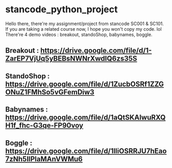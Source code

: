 # stancode_python_project
Hello there, there're my assignment/project from stancode SC001 & SC101.\
If you are taking a related course now, I hope you won't copy my code. lol\
There're 4 demo videos : breakout, standoShop, babynames, boggle.
## Breakout   : https://drive.google.com/file/d/1-ZarEP7VjUq5yBEBsNWNrXwdIQ6zs35S
## StandoShop : https://drive.google.com/file/d/1ZucbOSRf1ZZGONuZ1FMhSo5vGFemDiw3
## Babynames  : https://drive.google.com/file/d/1aQtSKAIwuRXQH1f_fhc-G3qe-FP90voy
## Boggle     : https://drive.google.com/file/d/1lliOSRRJU7hEao7zNh5IlPlaMAnVWMu6
